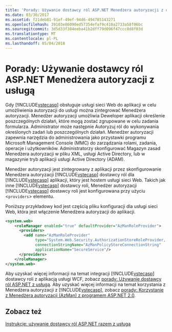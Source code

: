 ```yaml
---
title: 'Porady: Używanie dostawcy ról ASP.NET Menedżera autoryzacji z usługą'
ms.date: 03/30/2017
ms.assetid: f21deb81-91ef-49ef-94d6-494785143271
ms.openlocfilehash: 39103e86090ed57354efaf9c410a2733a58f06bc
ms.sourcegitcommit: 3d5d33f384eeba41b2dff79d096f47ccc8d8f03d
ms.translationtype: MT
ms.contentlocale: pl-PL
ms.lasthandoff: 05/04/2018
---
```

# <a name="how-to-use-the-aspnet-authorization-manager-role-provider-with-a-service"></a>Porady: Używanie dostawcy ról ASP.NET Menedżera autoryzacji z usługą
Gdy [!INCLUDE[vstecasp](../../../../includes/vstecasp-md.md)] obsługuje usługi sieci Web do aplikacji w celu umożliwienia autoryzacji do usługi można zintegrować Menedżera autoryzacji. Menedżer autoryzacji umożliwia Deweloper aplikacji określenie poszczególnych działań, które mogą zostać zgrupowane w celu zadania formularza. Administrator może następnie Autoryzuj ról do wykonywania określonych zadań lub poszczególnych działań. Menedżer autoryzacji zapewnia narzędzia do administrowania jako przystawki programu Microsoft Management Console (MMC) do zarządzania rolami, zadania, operacje i użytkowników. Administratorzy skonfigurować Magazyn zasad Menedżera autoryzacji w pliku XML, usługi Active Directory, lub w magazynie tryb aplikacji usługi Active Directory (ADAM).  
  
 Menedżer autoryzacji jest zintegrowany z aplikacji przez skonfigurowanie Menedżera autoryzacji [!INCLUDE[vstecasp](../../../../includes/vstecasp-md.md)] dostawcy ról dla [!INCLUDE[vstecasp](../../../../includes/vstecasp-md.md)] aplikacji, który jest hostem usługi sieci Web. Takich jak inne [!INCLUDE[vstecasp](../../../../includes/vstecasp-md.md)] dostawcy roli, Menedżer autoryzacji [!INCLUDE[vstecasp](../../../../includes/vstecasp-md.md)] dostawcy roli jest konfigurowana przy użyciu <`providers`> elementu.  
  
 Poniższy przykładowy kod jest częścią pliku konfiguracji dla usługi sieci Web, która jest włączenie Menedżera autoryzacji do aplikacji.  
  
```xml  
<system.web>  
    <roleManager enabled="true" defaultProvider="AzManRoleProvider">  
      <providers>  
        <add name="AzManRoleProvider"  
             type="System.Web.Security.AuthorizationStoreRoleProvider, System.Web, Version=2.0.0.0, Culture=neutral, publicKeyToken=b03f5f7f11d50a3a"  
             connectionStringName="AzManPolicyStoreConnectionString"   
             applicationName="SecureService"/>  
      </providers>  
    </roleManager>  
</system.web>  
```  
  
 Aby uzyskać więcej informacji na temat integracji [!INCLUDE[vstecasp](../../../../includes/vstecasp-md.md)] dostawcy roli z aplikacją usługi WCF, zobacz [porady: Używanie dostawcy ról ASP.NET z usługą](../../../../docs/framework/wcf/feature-details/how-to-use-the-aspnet-role-provider-with-a-service.md). Aby uzyskać więcej informacji na temat korzystania z Menedżera autoryzacji z [!INCLUDE[vstecasp](../../../../includes/vstecasp-md.md)], zobacz [porady: Korzystanie z Menedżera autoryzacji (AzMan) z programem ASP.NET 2.0](http://go.microsoft.com/fwlink/?LinkId=71303).  
  
## <a name="see-also"></a>Zobacz też  
 [Instrukcje: używanie dostawcy ról ASP.NET razem z usługą](../../../../docs/framework/wcf/feature-details/how-to-use-the-aspnet-role-provider-with-a-service.md)
